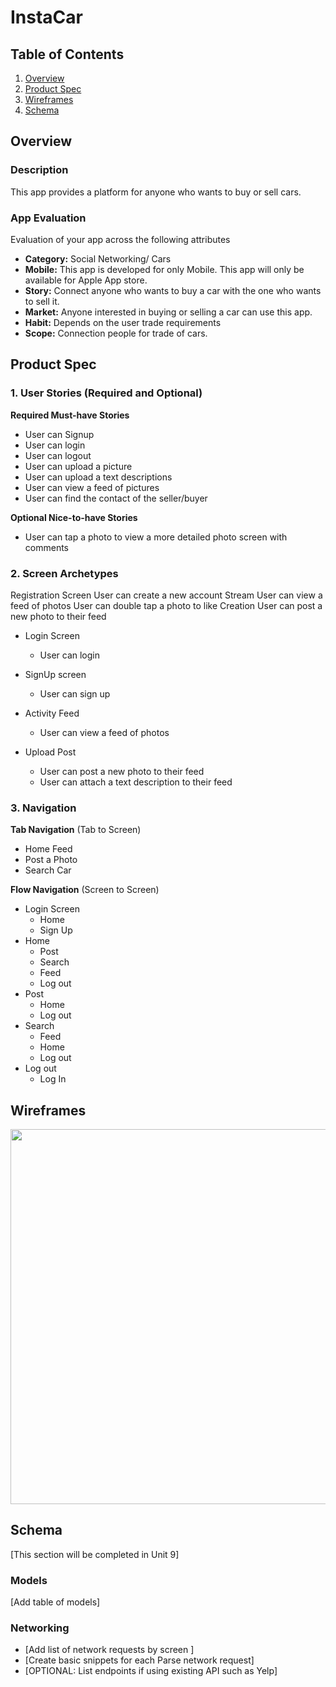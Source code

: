 # InstaCar

## Table of Contents
1. [Overview](#Overview)
1. [Product Spec](#Product-Spec)
1. [Wireframes](#Wireframes)
2. [Schema](#Schema)

## Overview
### Description
This app provides a platform for anyone who wants to buy or sell cars.



### App Evaluation
Evaluation of your app across the following attributes
- **Category:** Social Networking/ Cars
- **Mobile:** This app is developed for only Mobile. This app will only be available for Apple App store.
- **Story:** Connect anyone who wants to buy a car with the one who wants to sell it.
- **Market:** Anyone interested in buying or selling a car can use this app.
- **Habit:** Depends on the user trade requirements
- **Scope:** Connection people for trade of cars.

## Product Spec

### 1. User Stories (Required and Optional)

**Required Must-have Stories**

* User can Signup
* User can login
* User can logout
* User can upload a picture
* User can upload a text descriptions
* User can view a feed of pictures
* User can find the contact of the seller/buyer


**Optional Nice-to-have Stories**

* User can tap a photo to view a more detailed photo screen with comments

### 2. Screen Archetypes



Registration Screen
User can create a new account
Stream
User can view a feed of photos
User can double tap a photo to like
Creation
User can post a new photo to their feed

* Login Screen
   * User can login
   
* SignUp screen
   * User can sign up
   
*  Activity Feed
   * User can view a feed of photos
   
* Upload Post
   * User can post a new photo to their feed
   * User can attach a text description to their feed
   
   
### 3. Navigation

**Tab Navigation** (Tab to Screen)
* Home Feed
* Post a Photo
* Search Car

**Flow Navigation** (Screen to Screen)

* Login Screen
   * Home
   * Sign Up
* Home
   * Post
   * Search
   * Feed
   * Log out
* Post
   * Home
   * Log out
* Search
   * Feed
   * Home
   * Log out
* Log out
   * Log In
   
  


## Wireframes

<img src="https://i.postimg.cc/Vv3j28nx/IMG-6846.jpg" width=600>

## Schema 
[This section will be completed in Unit 9]
### Models
[Add table of models]
### Networking
- [Add list of network requests by screen ]
- [Create basic snippets for each Parse network request]
- [OPTIONAL: List endpoints if using existing API such as Yelp]
